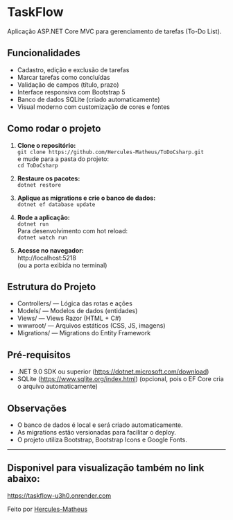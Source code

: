 # TaskFlow

Aplicação ASP.NET Core MVC para gerenciamento de tarefas (To-Do List).

## Funcionalidades

- Cadastro, edição e exclusão de tarefas
- Marcar tarefas como concluídas
- Validação de campos (título, prazo)
- Interface responsiva com Bootstrap 5
- Banco de dados SQLite (criado automaticamente)
- Visual moderno com customização de cores e fontes

## Como rodar o projeto

1. **Clone o repositório:**  
   `git clone https://github.com/Hercules-Matheus/ToDoCsharp.git`  
   e mude para a pasta do projeto:  
   `cd ToDoCsharp`

2. **Restaure os pacotes:**  
   `dotnet restore`

3. **Aplique as migrations e crie o banco de dados:**  
   `dotnet ef database update`

4. **Rode a aplicação:**  
   `dotnet run`  
   Para desenvolvimento com hot reload:  
   `dotnet watch run`

5. **Acesse no navegador:**  
   http://localhost:5218  
   (ou a porta exibida no terminal)

## Estrutura do Projeto

- Controllers/ — Lógica das rotas e ações
- Models/ — Modelos de dados (entidades)
- Views/ — Views Razor (HTML + C#)
- wwwroot/ — Arquivos estáticos (CSS, JS, imagens)
- Migrations/ — Migrations do Entity Framework

## Pré-requisitos

- .NET 9.0 SDK ou superior (https://dotnet.microsoft.com/download)
- SQLite (https://www.sqlite.org/index.html) (opcional, pois o EF Core cria o arquivo automaticamente)

## Observações

- O banco de dados é local e será criado automaticamente.
- As migrations estão versionadas para facilitar o deploy.
- O projeto utiliza Bootstrap, Bootstrap Icons e Google Fonts.

---

## Disponivel para visualização também no link abaixo:
https://taskflow-u3h0.onrender.com

Feito por [Hercules-Matheus](https://github.com/Hercules-Matheus)
